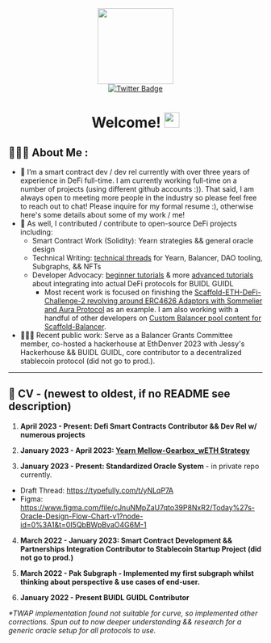 <div id="header" align="center">
  <img src="https://media.giphy.com/media/mCRJDo24UvJMA/giphy.gif" width="150"/>

<div id="badges">

  <a href="https://twitter.com/steve0xp">
    <img src="https://img.shields.io/badge/Twitter-blue?style=for-the-badge&logo=twitter&logoColor=white" alt="Twitter Badge"/>
  </a>
</div>

<h1>
  Welcome!
  <img src="https://media.giphy.com/media/hvRJCLFzcasrR4ia7z/giphy.gif" width="30px"/>
</h1>
</div>

## 🙋🏻‍♂️ About Me :

- 🔭 I’m a smart contract dev / dev rel currently with over three years of experience in DeFi full-time. I am currently working full-time on a number of projects (using different github accounts :)). That said, I am always open to meeting more people in the industry so please feel free to reach out to chat! Please inquire for my formal resume :), otherwise here's some details about some of my work / me!
- 🌱 As well, I contributed / contribute to open-source DeFi projects including: 
   - Smart Contract Work (Solidity): Yearn strategies && general oracle design
   - Technical Writing: [technical threads](https://typefully.com/t/T3CNVzI) for Yearn, Balancer, DAO tooling, Subgraphs, && NFTs
   - Developer Advocacy: [beginner tutorials](https://github.com/scaffold-eth/scaffold-eth-challenges/tree/challenge-4-dex) & more [advanced tutorials](https://github.com/scaffold-eth/Scaffold-ETH-DeFi-Challenges/tree/challenge-1-simple-yearn-strategy) about integrating into actual DeFi protocols for BUIDL GUIDL
      - Most recent work is focused on finishing the [Scaffold-ETH-DeFi-Challenge-2 revolving around ERC4626 Adaptors with Sommelier and Aura Protocol](https://github.com/scaffold-eth/Scaffold-ETH-DeFi-Challenges/tree/challenge-2-sommelier-erc4626-adaptor) as an example. I am also working with a handful of other developers on [Custom Balancer pool content for Scaffold-Balancer](https://medium.com/@BalancerGrants/buidlguidl-are-developing-a-how-to-for-balancer-custom-pools-from-scaffold-eth-afd7b6a55d03).  
- 👨🏻‍💻 Recent public work: Serve as a Balancer Grants Committee member, co-hosted a hackerhouse at EthDenver 2023 with Jessy's Hackerhouse && BUIDL GUIDL, core contributor to a decentralized stablecoin protocol (did not go to prod.). 

---
## 📜 CV - (newest to oldest, if no README see description)

1. **April 2023 - Present: Defi Smart Contracts Contributor && Dev Rel w/ numerous projects**

2. **January 2023 - April 2023: [Yearn Mellow-Gearbox_wETH Strategy](https://github.com/steve0xp/yearn_mellow-gearbox-strategy)**

3. **January 2023 - Present: Standardized Oracle System** - in private repo currently. 
  - Draft Thread: https://typefully.com/t/yNLqP7A
  - Figma: https://www.figma.com/file/cJnuNMpZaU7qto39P8NxR2/Today%27s-Oracle-Design-Flow-Chart-v1?node-id=0%3A1&t=0I5QbBWpBvaO4G6M-1

4. **March 2022 - January 2023: Smart Contract Development && Partnerships Integration Contributor to Stablecoin Startup Project (did not go to prod.)**
      
5. **March 2022 - Pak Subgraph - Implemented my first subgraph whilst thinking about perspective & use cases of end-user.**
  
6. **January 2022 - Present BUIDL GUIDL Contributor**

  _*TWAP implementation found not suitable for curve, so implemented other corrections. Spun out to now deeper understanding && research for a generic oracle setup for all protocols to use._
